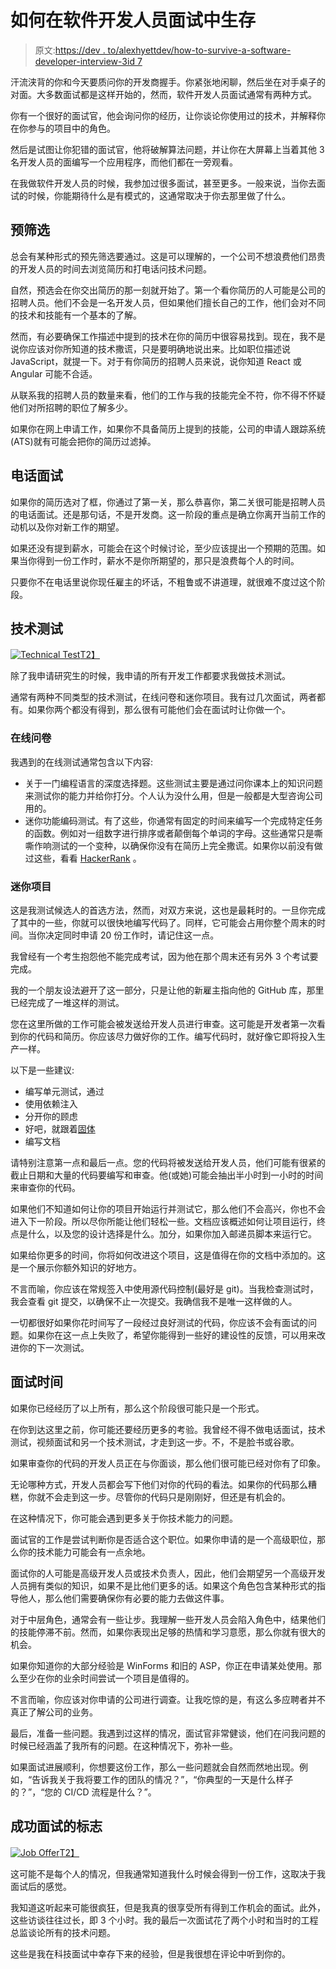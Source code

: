 # 如何在软件开发人员面试中生存

> 原文:[https://dev . to/alexhyettdev/how-to-survive-a-software-developer-interview-3id 7](https://dev.to/alexhyettdev/how-to-survive-a-software-developer-interview-3id7)

汗流浃背的你和今天要质问你的开发商握手。你紧张地闲聊，然后坐在对手桌子的对面。大多数面试都是这样开始的，然而，软件开发人员面试通常有两种方式。

你有一个很好的面试官，他会询问你的经历，让你谈论你使用过的技术，并解释你在你参与的项目中的角色。

然后是试图让你犯错的面试官，他将破解算法问题，并让你在大屏幕上当着其他 3 名开发人员的面编写一个应用程序，而他们都在一旁观看。

在我做软件开发人员的时候，我参加过很多面试，甚至更多。一般来说，当你去面试的时候，你能期待什么是有模式的，这通常取决于你去那里做了什么。

## 预筛选

总会有某种形式的预先筛选要通过。这是可以理解的，一个公司不想浪费他们昂贵的开发人员的时间去浏览简历和打电话问技术问题。

自然，预选会在你交出简历的那一刻就开始了。第一个看你简历的人可能是公司的招聘人员。他们不会是一名开发人员，但如果他们擅长自己的工作，他们会对不同的技术和技能有一个基本的了解。

然而，有必要确保工作描述中提到的技术在你的简历中很容易找到。现在，我不是说你应该对你所知道的技术撒谎，只是要明确地说出来。比如职位描述说 JavaScript，就提一下。对于有你简历的招聘人员来说，说你知道 React 或 Angular 可能不合适。

从联系我的招聘人员的数量来看，他们的工作与我的技能完全不符，你不得不怀疑他们对所招聘的职位了解多少。

如果你在网上申请工作，如果你不具备简历上提到的技能，公司的申请人跟踪系统(ATS)就有可能会把你的简历过滤掉。

## 电话面试

如果你的简历选对了框，你通过了第一关，那么恭喜你，第二关很可能是招聘人员的电话面试。还是那句话，不是开发商。这一阶段的重点是确立你离开当前工作的动机以及你对新工作的期望。

如果还没有提到薪水，可能会在这个时候讨论，至少应该提出一个预期的范围。如果当你得到一份工作时，薪水不是你所期望的，那只是浪费每个人的时间。

只要你不在电话里说你现任雇主的坏话，不粗鲁或不讲道理，就很难不度过这个阶段。

## 技术测试

[![Technical Test](../Images/e7ecf52c7b1cac3943cf5d9137152d36.png)T2】](///static/9139e06b169481364570c3facd9edf80/4d836/technical-test.jpg)

除了我申请研究生的时候，我申请的所有开发工作都要求我做技术测试。

通常有两种不同类型的技术测试，在线问卷和迷你项目。我有过几次面试，两者都有。如果你两个都没有得到，那么很有可能他们会在面试时让你做一个。

### 在线问卷

我遇到的在线测试通常包含以下内容:

*   关于一门编程语言的深度选择题。这些测试主要是通过问你课本上的知识问题来测试你的能力并给你打分。个人认为没什么用，但是一般都是大型咨询公司用的。
*   迷你功能编码测试。有了这些，你通常有固定的时间来编写一个完成特定任务的函数。例如对一组数字进行排序或者颠倒每个单词的字母。这些通常只是嘶嘶作响测试的一个变种，以确保你没有在简历上完全撒谎。如果你以前没有做过这些，看看 [HackerRank](https://www.hackerrank.com/) 。

### 迷你项目

这是我测试候选人的首选方法，然而，对双方来说，这也是最耗时的。一旦你完成了其中的一些，你就可以很快地编写代码了。同样，它可能会占用你整个周末的时间。当你决定同时申请 20 份工作时，请记住这一点。

我曾经有一个考生抱怨他不能完成考试，因为他在那个周末还有另外 3 个考试要完成。

我的一个朋友设法避开了这一部分，只是让他的新雇主指向他的 GitHub 库，那里已经完成了一堆这样的测试。

您在这里所做的工作可能会被发送给开发人员进行审查。这可能是开发者第一次看到你的代码和简历。你应该尽力做好你的工作。编写代码时，就好像它即将投入生产一样。

以下是一些建议:

*   编写单元测试，通过
*   使用依赖注入
*   分开你的顾虑
*   好吧，就跟着[固体](https://scotch.io/bar-talk/s-o-l-i-d-the-first-five-principles-of-object-oriented-design)
*   编写文档

请特别注意第一点和最后一点。您的代码将被发送给开发人员，他们可能有很紧的截止日期和大量的代码要编写和审查。他(或她)可能会抽出半小时到一小时的时间来审查你的代码。

如果他们不知道如何让你的项目开始运行并测试它，那么他们不会高兴，你也不会进入下一阶段。所以尽你所能让他们轻松一些。文档应该概述如何让项目运行，终点是什么，以及您的设计选择是什么。加分，如果你加入邮递员脚本来运行它。

如果给你更多的时间，你将如何改进这个项目，这是值得在你的文档中添加的。这是一个展示你额外知识的好地方。

不言而喻，你应该在常规签入中使用源代码控制(最好是 git)。当我检查测试时，我会查看 git 提交，以确保不止一次提交。我确信我不是唯一这样做的人。

一切都很好如果你花时间写了一段经过良好测试的代码，你应该不会有面试的问题。如果你在这一点上失败了，希望你能得到一些好的建设性的反馈，可以用来改进你的下一次测试。

## 面试时间

如果你已经经历了以上所有，那么这个阶段很可能只是一个形式。

在你到达这里之前，你可能还要经历更多的考验。我曾经不得不做电话面试，技术测试，视频面试和另一个技术测试，才走到这一步。不，不是脸书或谷歌。

如果审查你的代码的开发人员正在与你面谈，那么他们很可能已经对你有了印象。

无论哪种方式，开发人员都会写下他们对你的代码的看法。如果你的代码那么糟糕，你就不会走到这一步。尽管你的代码只是刚刚好，但还是有机会的。

在这种情况下，你可能会遇到更多关于你技术能力的问题。

面试官的工作是尝试判断你是否适合这个职位。如果你申请的是一个高级职位，那么你的技术能力可能会有一点余地。

面试你的人可能是高级开发人员或技术负责人，因此，他们会期望另一个高级开发人员拥有类似的知识，如果不是比他们更多的话。如果这个角色包含某种形式的指导他人，那么他们需要确保你有必要的能力去做这件事。

对于中层角色，通常会有一些让步。我理解一些开发人员会陷入角色中，结果他们的技能停滞不前。然而，如果你表现出足够的热情和学习意愿，那么你就有很大的机会。

如果你知道你的大部分经验是 WinForms 和旧的 ASP，你正在申请某处使用。那么至少在你的业余时间尝试一个项目是值得的。

不言而喻，你应该对你申请的公司进行调查。让我吃惊的是，有这么多应聘者并不真正了解公司的业务。

最后，准备一些问题。我遇到过这样的情况，面试官非常健谈，他们在问我问题的时候已经涵盖了我所有的问题。在这种情况下，弥补一些。

如果面试进展顺利，你想要这份工作，那么一些问题就会自然而然地出现。例如，“告诉我关于我将要工作的团队的情况？”，“你典型的一天是什么样子的？”，“您的 CI/CD 流程是什么？”。

## 成功面试的标志

[![Job Offer](../Images/a97f5c7c26a7778d5388e50a7162654a.png)T2】](///static/686f354176bfcc821e2177fc9c69281f/4d836/job-offer.jpg)

这可能不是每个人的情况，但我通常知道我什么时候会得到一份工作，这取决于我面试后的感觉。

我知道这听起来可能很疯狂，但是我真的很享受所有得到工作机会的面试。此外，这些访谈往往过长，即 3 个小时。我的最后一次面试花了两个小时和当时的工程总监谈论所有的技术问题。

这些是我在科技面试中幸存下来的经验，但是我很想在评论中听到你的。